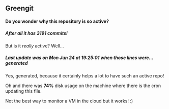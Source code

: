 ## Greengit

#### Do you wonder why this repository is so active?

##### After all it has 3191 commits!

But is it *really* active? Well...

##### Last update was on Mon Jun 24 at 19:25:01 when those lines were... generated

Yes, generated, because it certainly helps a lot to have such an active repo!

Oh and there was **74%** disk usage on the machine
where there is the cron updating this file.

Not the best way to monitor a VM in the cloud but it works! :)
